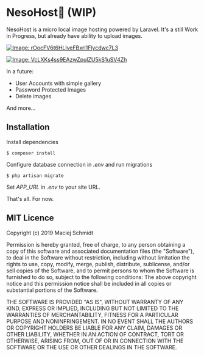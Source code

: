 # NesoHost👾 (WIP)

NesoHost is a micro local image hosting powered by Laravel.
It's a still Work in Progress, but already have ability to upload images.

[![Image: rOocFV6t6HLlveFBxrl1Flycdwc7L3](https://storage.macsch15.pl/images/rOocFV6t6HLlveFBxrl1Flycdwc7L3.png)](https://storage.macsch15.pl/images/rOocFV6t6HLlveFBxrl1Flycdwc7L3.png)

[![Image: VcLXKs4ss9EAzwZpulZU5kS1uSV4Zh](https://storage.macsch15.pl/images/VcLXKs4ss9EAzwZpulZU5kS1uSV4Zh.png)](https://storage.macsch15.pl/images/VcLXKs4ss9EAzwZpulZU5kS1uSV4Zh.png)

In a future:

* User Accounts with simple gallery
* Password Protected Images
* Delete images

And more...

## Installation

Install dependencies

``
$ composer install
``

Configure database connection in *.env* and run migrations

``
$ php artisan migrate
``

Set *APP_URL* in *.env* to your site URL.

That's all. For now.

## MIT Licence

Copyright (c) 2019 Maciej Schmidt

Permission is hereby granted, free of charge, to any person obtaining a copy
of this software and associated documentation files (the "Software"), to deal
in the Software without restriction, including without limitation the rights
to use, copy, modify, merge, publish, distribute, sublicense, and/or sell
copies of the Software, and to permit persons to whom the Software is furnished
to do so, subject to the following conditions:
The above copyright notice and this permission notice shall be included in all
copies or substantial portions of the Software.

THE SOFTWARE IS PROVIDED "AS IS", WITHOUT WARRANTY OF ANY KIND, EXPRESS OR
IMPLIED, INCLUDING BUT NOT LIMITED TO THE WARRANTIES OF MERCHANTABILITY,
FITNESS FOR A PARTICULAR PURPOSE AND NONINFRINGEMENT. IN NO EVENT SHALL THE
AUTHORS OR COPYRIGHT HOLDERS BE LIABLE FOR ANY CLAIM, DAMAGES OR OTHER
LIABILITY, WHETHER IN AN ACTION OF CONTRACT, TORT OR OTHERWISE, ARISING FROM,
OUT OF OR IN CONNECTION WITH THE SOFTWARE OR THE USE OR OTHER DEALINGS IN
THE SOFTWARE.
